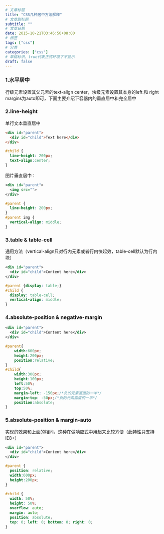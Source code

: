 ```yaml
---
# 文章标题
title: "CSS几种居中方法解释"
# 文章副标题
subtitle: ""
# 文章日期
date: 2015-10-21T03:46:50+08:00
# 标签
tags: ["css"]
# 分类
categories: ["css"]
# 草稿标识，true代表正式环境下不显示
draft: false
---
```


### 1.水平居中
行级元素设置其父元素的text-align center，块级元素设置其本身的left 和 right margins为auto即可，下面主要介绍下容器内的垂直居中和完全居中
### 2.line-height
单行文本垂直居中
```html
<div id="parent">
  <div id="child">Text here</div>
</div>
```
```css
#child {
  line-height: 200px;
  text-align:center;
}
```
图片垂直居中：
```xml
<div id="parent">
  <img src="">
</div>
```
```css
#parent {
  line-height: 200px;
}
#parent img {
  vertical-align: middle;
}
```
### 3.table & table-cell
通用方法（vertical-align只对行内元素或者行内快起效，table-cell默认为行内块）
```xml
<div id="parent">
  <div id="child">Content here</div>
</div>
```
```css
#parent {display: table;}
#child {
  display: table-cell;
  vertical-align: middle;
}
```
### 4.absolute-position & negative-margin
```xml
<div id="parent">
  <div id="child">Content here</div>
</div>
```
```css
#parent{
	width:600px;
	height:200px;
	position:relative;
}
#child{
	width:300px;
	height:100px;
	left:50%;
	top:50%;
	margin-left: -150px;/*负的元素宽度的一半*/
	margin-top: -50px;/*负的元素高度的一半*/
	position:absolute;
}
```
### 5.absolute-position & margin-auto
实现的效果和上面的相同，这种在做响应式中用起来比较方便（此特性只支持IE8+）
```xml
<div id="parent">
  <div id="child">Content here</div>
</div>
```
```css
#parent {
  position: relative;
  width:600px;
  height:200px;
}
 
#child {
  width: 50%;
  height: 50%;
  overflow: auto;
  margin: auto;
  position: absolute;
  top: 0; left: 0; bottom: 0; right: 0;
}
```